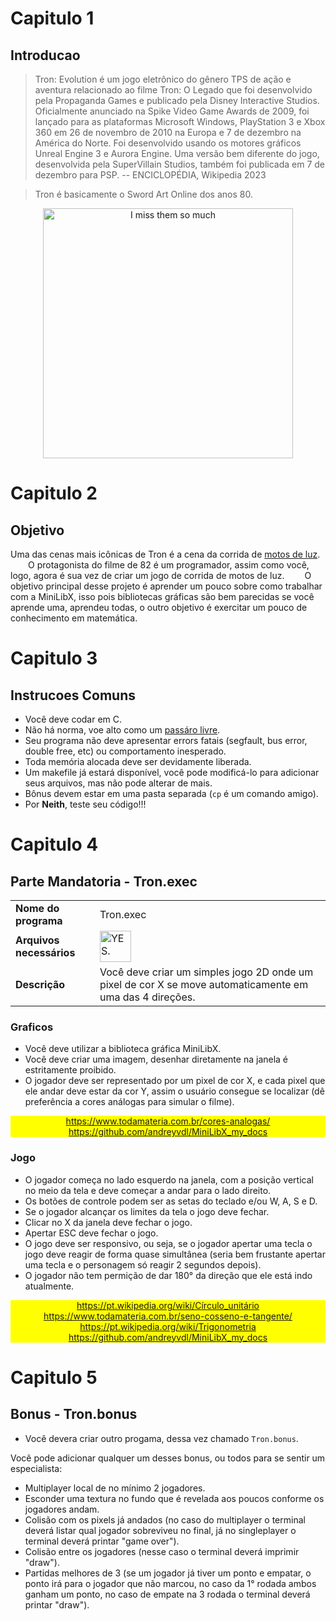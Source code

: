 # Capitulo 1
## Introducao

> Tron: Evolution é um jogo eletrônico do gênero TPS de ação e aventura
> relacionado ao filme Tron: O Legado que foi desenvolvido pela Propaganda
> Games e publicado pela Disney Interactive Studios. Oficialmente anunciado na
> Spike Video Game Awards de 2009, foi lançado para as plataformas Microsoft
> Windows, PlayStation 3 e Xbox 360 em 26 de novembro de 2010 na Europa e 7 de
> dezembro na América do Norte. Foi desenvolvido usando os motores gráficos
> Unreal Engine 3 e Aurora Engine. Uma versão bem diferente do jogo,
> desenvolvida pela SuperVillain Studios, também foi publicada em 7 de dezembro
> para PSP. -- ENCICLOPÉDIA, Wikipedia 2023

> Tron é basicamente o Sword Art Online dos anos 80.

<div align="center">
	<img src="https://external-content.duckduckgo.com/iu/?u=https%3A%2F%2
		Forig00.deviantart.net%2F512b%2Ff%2F2011%2F012%2F9%2F9%2Fdafty_punk
		___tron_soundtrack_by_coverlandia-d370gzh.png&f=1&nofb=1&ipt=
		a31999f413323aa382a3d508abfa51e1565285c32575461555f01d7412905e21
		&ipo=images" alt="I miss them so much" width="400">
</div>

# Capitulo 2
## Objetivo

Uma das cenas mais icônicas de Tron é a cena da corrida de
<a href="https://www.youtube.com/watch?v=1kyiQzc4134" target="_blank">motos de
luz</a>.
&emsp;&emsp;O protagonista do filme de 82 é um programador, assim como você,
logo, agora é sua vez de criar um jogo de corrida de motos de luz.
&emsp;&emsp;O objetivo principal desse projeto é aprender um pouco sobre como
trabalhar com a MiniLibX, isso pois bibliotecas gráficas são bem parecidas
se você aprende uma, aprendeu todas, o outro objetivo é exercitar um pouco de
conhecimento em matemática.

# Capitulo 3
## Instrucoes Comuns

- Você deve codar em C.
- Não há norma, voe alto como um
	<a href="https://www.youtube.com/watch?v=d43lJsK7Kvo">passáro livre</a>.
- Seu programa não deve apresentar errors fatais (segfault, bus error, double
	free, etc) ou comportamento inesperado.
- Toda memória alocada deve ser devidamente liberada.
- Um makefile já estará disponível, você pode modificá-lo para adicionar seus
	arquivos, mas não pode alterar de mais.
- Bônus devem estar em uma pasta separada (`cp` é um comando amigo).
- Por **Neith**, teste seu código!!!

# Capitulo 4
## Parte Mandatoria - Tron.exec

<table align="center">
	<tr>
		<td style="font-weight: bold">Nome do programa</td>
		<td>Tron.exec</td>
	</tr>
	<tr>
		<td style="font-weight: bold">Arquivos necessários</td>
		<td><img src="https://external-content.duckduckgo.com/iu/?u=https
			%3A%2F%2Fi.kym-cdn.com%2Fphotos%2Fimages%2Ffacebook%2F001%2F650
			%2F747%2Faaf.png&f=1&nofb=1&ipt
			=c2207ab0bf2f61352e482d823d47c17c9b44335119f91b6b8479907357e56152
			&ipo=images" alt="YES." width="50px"></td>
	</tr>
	<tr>
		<td style="font-weight: bold">Descrição</td>
		<td>Você deve criar um simples jogo 2D onde um pixel de cor X
			se move automaticamente em uma das 4 direções.</td>
	</tr>
</table>

### Graficos

- Você deve utilizar a biblioteca gráfica MiniLibX.
- Você deve criar uma imagem, desenhar diretamente na janela é estritamente
	proibido.
- O jogador deve ser representado por um pixel de cor X, e cada pixel que ele
	andar deve estar da cor Y, assim o usuário consegue se localizar (dê
	preferência a cores análogas para simular o filme).

<div align="center" style="background-color: yellow">
	<a href="https://www.todamateria.com.br/cores-analogas/" target="_blank">
		https://www.todamateria.com.br/cores-analogas/</a><br>
	<a href="https://github.com/andreyvdl/MiniLibX_my_docs" target="_blank">
		https://github.com/andreyvdl/MiniLibX_my_docs</a>
</div>

### Jogo

- O jogador começa no lado esquerdo na janela, com a posição vertical no meio
	da tela e deve começar a andar para o lado direito.
- Os botões de controle podem ser as setas do teclado e/ou W, A, S e D.
- Se o jogador alcançar os limites da tela o jogo deve fechar.
- Clicar no X da janela deve fechar o jogo.
- Apertar ESC deve fechar o jogo.
- O jogo deve ser responsivo, ou seja, se o jogador apertar uma tecla o jogo
	deve reagir de forma quase simultânea (seria bem frustante apertar uma
	tecla e o personagem só reagir 2 segundos depois).
- O jogador não tem permição de dar 180° da direção que ele está indo
	atualmente.

<div align="center" style="background-color: yellow">
	<a href="https://pt.wikipedia.org/wiki/Círculo_unitário" target="_blank">
		https://pt.wikipedia.org/wiki/Círculo_unitário</a><br>
	<a href="https://www.todamateria.com.br/seno-cosseno-e-tangente/"
		target="_blank">https://www.todamateria.com.br/seno-cosseno-e-tangente/
		</a><br>
	<a href="https://pt.wikipedia.org/wiki/Trigonometria" target="_blank">
		https://pt.wikipedia.org/wiki/Trigonometria</a><br>
	<a href="https://github.com/andreyvdl/MiniLibX_my_docs" target="_blank">
		https://github.com/andreyvdl/MiniLibX_my_docs</a>
</div>

# Capitulo 5
## Bonus - Tron.bonus

- Você devera criar outro progama, dessa vez chamado `Tron.bonus`.

Você pode adicionar qualquer um desses bonus, ou todos para se sentir um
especialista:

- Multiplayer local de no mínimo 2 jogadores.
- Esconder uma textura no fundo que é revelada aos poucos conforme os jogadores
	andam.
- Colisão com os pixels já andados (no caso do multiplayer o terminal deverá
	listar qual jogador sobreviveu no final, já no singleplayer o terminal
	deverá printar "game over").
- Colisão entre os jogadores (nesse caso o terminal deverá imprimir "draw").
- Partidas melhores de 3 (se um jogador já tiver um ponto e empatar, o ponto
	irá para o jogador que não marcou, no caso da 1° rodada ambos ganham um
	ponto, no caso de empate na 3 rodada o terminal deverá printar "draw").
